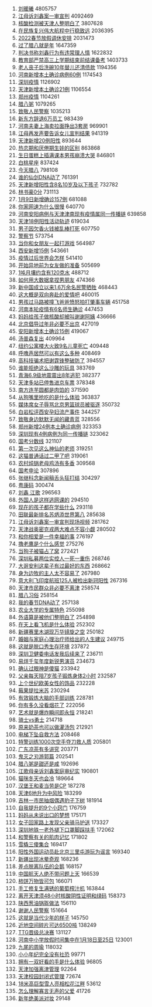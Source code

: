 1. [刘暖曦](https://s.weibo.com//weibo?q=%E5%88%98%E6%9A%96%E6%9B%A6&Refer=top) 4805757
2. [江母诉刘鑫案一审宣判](https://s.weibo.com//weibo?q=%23%E6%B1%9F%E6%AF%8D%E8%AF%89%E5%88%98%E9%91%AB%E6%A1%88%E4%B8%80%E5%AE%A1%E5%AE%A3%E5%88%A4%23&Refer=top) 4092469
3. [核酸检测被天津人整明白了](https://s.weibo.com//weibo?q=%23%E6%A0%B8%E9%85%B8%E6%A3%80%E6%B5%8B%E8%A2%AB%E5%A4%A9%E6%B4%A5%E4%BA%BA%E6%95%B4%E6%98%8E%E7%99%BD%E4%BA%86%23&Refer=top) 3807628
4. [在民族复兴伟大航程中行稳致远](https://s.weibo.com//weibo?q=%23%E5%9C%A8%E6%B0%91%E6%97%8F%E5%A4%8D%E5%85%B4%E4%BC%9F%E5%A4%A7%E8%88%AA%E7%A8%8B%E4%B8%AD%E8%A1%8C%E7%A8%B3%E8%87%B4%E8%BF%9C%23&Refer=top) 2036395
5. [2022春节放假调休安排](https://s.weibo.com//weibo?q=%232022%E6%98%A5%E8%8A%82%E6%94%BE%E5%81%87%E8%B0%83%E4%BC%91%E5%AE%89%E6%8E%92%23&Refer=top) 2031473
6. [过了腊八就是年](https://s.weibo.com//weibo?q=%E8%BF%87%E4%BA%86%E8%85%8A%E5%85%AB%E5%B0%B1%E6%98%AF%E5%B9%B4&Refer=top) 1647359
7. [判决书称刘鑫行为有违常理人情](https://s.weibo.com//weibo?q=%23%E5%88%A4%E5%86%B3%E4%B9%A6%E7%A7%B0%E5%88%98%E9%91%AB%E8%A1%8C%E4%B8%BA%E6%9C%89%E8%BF%9D%E5%B8%B8%E7%90%86%E4%BA%BA%E6%83%85%23&Refer=top) 1622832
8. [教育部严禁高三上学期结束前结课备考](https://s.weibo.com//weibo?q=%23%E6%95%99%E8%82%B2%E9%83%A8%E4%B8%A5%E7%A6%81%E9%AB%98%E4%B8%89%E4%B8%8A%E5%AD%A6%E6%9C%9F%E7%BB%93%E6%9D%9F%E5%89%8D%E7%BB%93%E8%AF%BE%E5%A4%87%E8%80%83%23&Refer=top) 1403733
9. [老人丧子后洗碗10年替儿还清债款](https://s.weibo.com//weibo?q=%23%E8%80%81%E4%BA%BA%E4%B8%A7%E5%AD%90%E5%90%8E%E6%B4%97%E7%A2%9710%E5%B9%B4%E6%9B%BF%E5%84%BF%E8%BF%98%E6%B8%85%E5%80%BA%E6%AC%BE%23&Refer=top) 1194356
10. [河南新增本土确诊病例60例](https://s.weibo.com//weibo?q=%23%E6%B2%B3%E5%8D%97%E6%96%B0%E5%A2%9E%E6%9C%AC%E5%9C%9F%E7%A1%AE%E8%AF%8A%E7%97%85%E4%BE%8B60%E4%BE%8B%23&Refer=top) 1174543
11. [深圳疫情](https://s.weibo.com//weibo?q=%23%E6%B7%B1%E5%9C%B3%E7%96%AB%E6%83%85%23&Refer=top) 1126902
12. [天津新增本土确诊21例](https://s.weibo.com//weibo?q=%23%E5%A4%A9%E6%B4%A5%E6%96%B0%E5%A2%9E%E6%9C%AC%E5%9C%9F%E7%A1%AE%E8%AF%8A21%E4%BE%8B%23&Refer=top) 1106554
13. [郑州疫情](https://s.weibo.com//weibo?q=%23%E9%83%91%E5%B7%9E%E7%96%AB%E6%83%85%23&Refer=top) 1104261
14. [腊八粥](https://s.weibo.com//weibo?q=%E8%85%8A%E5%85%AB%E7%B2%A5&Refer=top) 1079265
15. [致敬人民警察](https://s.weibo.com//weibo?q=%E8%87%B4%E6%95%AC%E4%BA%BA%E6%B0%91%E8%AD%A6%E5%AF%9F&Refer=top) 1035213
16. [新东方辞退6万员工](https://s.weibo.com//weibo?q=%23%E6%96%B0%E4%B8%9C%E6%96%B9%E8%BE%9E%E9%80%806%E4%B8%87%E5%91%98%E5%B7%A5%23&Refer=top) 983439
17. [河南夫妻上海卖拉面挣出3套房](https://s.weibo.com//weibo?q=%23%E6%B2%B3%E5%8D%97%E5%A4%AB%E5%A6%BB%E4%B8%8A%E6%B5%B7%E5%8D%96%E6%8B%89%E9%9D%A2%E6%8C%A3%E5%87%BA3%E5%A5%97%E6%88%BF%23&Refer=top) 969901
18. [江母再发声要告诉女儿宣判结果](https://s.weibo.com//weibo?q=%23%E6%B1%9F%E6%AF%8D%E5%86%8D%E5%8F%91%E5%A3%B0%E8%A6%81%E5%91%8A%E8%AF%89%E5%A5%B3%E5%84%BF%E5%AE%A3%E5%88%A4%E7%BB%93%E6%9E%9C%23&Refer=top) 941319
19. [天津新增20例阳性](https://s.weibo.com//weibo?q=%23%E5%A4%A9%E6%B4%A5%E6%96%B0%E5%A2%9E20%E4%BE%8B%E9%98%B3%E6%80%A7%23&Refer=top) 893644
20. [热恋期和厌倦期生娃的区别](https://s.weibo.com//weibo?q=%23%E7%83%AD%E6%81%8B%E6%9C%9F%E5%92%8C%E5%8E%8C%E5%80%A6%E6%9C%9F%E7%94%9F%E5%A8%83%E7%9A%84%E5%8C%BA%E5%88%AB%23&Refer=top) 863868
21. [生日蛋糕上插满课本男孩崩溃大哭](https://s.weibo.com//weibo?q=%23%E7%94%9F%E6%97%A5%E8%9B%8B%E7%B3%95%E4%B8%8A%E6%8F%92%E6%BB%A1%E8%AF%BE%E6%9C%AC%E7%94%B7%E5%AD%A9%E5%B4%A9%E6%BA%83%E5%A4%A7%E5%93%AD%23&Refer=top) 846801
22. [白桃星座](https://s.weibo.com//weibo?q=%23%E7%99%BD%E6%A1%83%E6%98%9F%E5%BA%A7%23&Refer=top) 837424
23. [今天腊八](https://s.weibo.com//weibo?q=%23%E4%BB%8A%E5%A4%A9%E8%85%8A%E5%85%AB%23&Refer=top) 798108
24. [谁的仙剑DNA动了](https://s.weibo.com//weibo?q=%23%E8%B0%81%E7%9A%84%E4%BB%99%E5%89%91DNA%E5%8A%A8%E4%BA%86%23&Refer=top) 761391
25. [天津新增阳性含8名10岁及以下孩子](https://s.weibo.com//weibo?q=%23%E5%A4%A9%E6%B4%A5%E6%96%B0%E5%A2%9E%E9%98%B3%E6%80%A7%E5%90%AB8%E5%90%8D10%E5%B2%81%E5%8F%8A%E4%BB%A5%E4%B8%8B%E5%AD%A9%E5%AD%90%23&Refer=top) 732782
26. [林书豪0分](https://s.weibo.com//weibo?q=%23%E6%9E%97%E4%B9%A6%E8%B1%AA0%E5%88%86%23&Refer=top) 731113
27. [1月9日新增确诊157例](https://s.weibo.com//weibo?q=%231%E6%9C%889%E6%97%A5%E6%96%B0%E5%A2%9E%E7%A1%AE%E8%AF%8A157%E4%BE%8B%23&Refer=top) 681088
28. [你家网速为什么很慢](https://s.weibo.com//weibo?q=%23%E4%BD%A0%E5%AE%B6%E7%BD%91%E9%80%9F%E4%B8%BA%E4%BB%80%E4%B9%88%E5%BE%88%E6%85%A2%23&Refer=top) 640770
29. [河南安阳病例与天津津南现有疫情属同一传播链](https://s.weibo.com//weibo?q=%23%E6%B2%B3%E5%8D%97%E5%AE%89%E9%98%B3%E7%97%85%E4%BE%8B%E4%B8%8E%E5%A4%A9%E6%B4%A5%E6%B4%A5%E5%8D%97%E7%8E%B0%E6%9C%89%E7%96%AB%E6%83%85%E5%B1%9E%E5%90%8C%E4%B8%80%E4%BC%A0%E6%92%AD%E9%93%BE%23&Refer=top) 639858
30. [天津18例阳性活动轨迹](https://s.weibo.com//weibo?q=%23%E5%A4%A9%E6%B4%A518%E4%BE%8B%E9%98%B3%E6%80%A7%E6%B4%BB%E5%8A%A8%E8%BD%A8%E8%BF%B9%23&Refer=top) 619034
31. [男子因欠香火钱被乱棒打死](https://s.weibo.com//weibo?q=%23%E7%94%B7%E5%AD%90%E5%9B%A0%E6%AC%A0%E9%A6%99%E7%81%AB%E9%92%B1%E8%A2%AB%E4%B9%B1%E6%A3%92%E6%89%93%E6%AD%BB%23&Refer=top) 607750
32. [警察节](https://s.weibo.com//weibo?q=%E8%AD%A6%E5%AF%9F%E8%8A%82&Refer=top) 573754
33. [当你和女朋友一起打游戏](https://s.weibo.com//weibo?q=%E5%BD%93%E4%BD%A0%E5%92%8C%E5%A5%B3%E6%9C%8B%E5%8F%8B%E4%B8%80%E8%B5%B7%E6%89%93%E6%B8%B8%E6%88%8F&Refer=top) 564987
34. [西安新增15例](https://s.weibo.com//weibo?q=%23%E8%A5%BF%E5%AE%89%E6%96%B0%E5%A2%9E15%E4%BE%8B%23&Refer=top) 543661
35. [疫情过后世界会怎样](https://s.weibo.com//weibo?q=%E7%96%AB%E6%83%85%E8%BF%87%E5%90%8E%E4%B8%96%E7%95%8C%E4%BC%9A%E6%80%8E%E6%A0%B7&Refer=top) 541410
36. [开始异地前为女友做的准备](https://s.weibo.com//weibo?q=%23%E5%BC%80%E5%A7%8B%E5%BC%82%E5%9C%B0%E5%89%8D%E4%B8%BA%E5%A5%B3%E5%8F%8B%E5%81%9A%E7%9A%84%E5%87%86%E5%A4%87%23&Refer=top) 505699
37. [1吨月壤约含有120克水](https://s.weibo.com//weibo?q=%231%E5%90%A8%E6%9C%88%E5%A3%A4%E7%BA%A6%E5%90%AB%E6%9C%89120%E5%85%8B%E6%B0%B4%23&Refer=top) 488712
38. [如何用大数据拿捏男朋友](https://s.weibo.com//weibo?q=%23%E5%A6%82%E4%BD%95%E7%94%A8%E5%A4%A7%E6%95%B0%E6%8D%AE%E6%8B%BF%E6%8D%8F%E7%94%B7%E6%9C%8B%E5%8F%8B%23&Refer=top) 474366
39. [新中国成立以来1.6万余名民警牺牲](https://s.weibo.com//weibo?q=%23%E6%96%B0%E4%B8%AD%E5%9B%BD%E6%88%90%E7%AB%8B%E4%BB%A5%E6%9D%A51.6%E4%B8%87%E4%BD%99%E5%90%8D%E6%B0%91%E8%AD%A6%E7%89%BA%E7%89%B2%23&Refer=top) 468443
40. [这大概是双向奔赴的爱情吧](https://s.weibo.com//weibo?q=%23%E8%BF%99%E5%A4%A7%E6%A6%82%E6%98%AF%E5%8F%8C%E5%90%91%E5%A5%94%E8%B5%B4%E7%9A%84%E7%88%B1%E6%83%85%E5%90%A7%23&Refer=top) 460015
41. [男孩过马路被撞飞爸爸愤怒拍打肇事车辆](https://s.weibo.com//weibo?q=%23%E7%94%B7%E5%AD%A9%E8%BF%87%E9%A9%AC%E8%B7%AF%E8%A2%AB%E6%92%9E%E9%A3%9E%E7%88%B8%E7%88%B8%E6%84%A4%E6%80%92%E6%8B%8D%E6%89%93%E8%82%87%E4%BA%8B%E8%BD%A6%E8%BE%86%23&Refer=top) 451758
42. [河南本轮疫情有6名师生确诊](https://s.weibo.com//weibo?q=%23%E6%B2%B3%E5%8D%97%E6%9C%AC%E8%BD%AE%E7%96%AB%E6%83%85%E6%9C%896%E5%90%8D%E5%B8%88%E7%94%9F%E7%A1%AE%E8%AF%8A%23&Refer=top) 447453
43. [妈妈给孩子做核酸却被叫谢谢阿姨](https://s.weibo.com//weibo?q=%23%E5%A6%88%E5%A6%88%E7%BB%99%E5%AD%A9%E5%AD%90%E5%81%9A%E6%A0%B8%E9%85%B8%E5%8D%B4%E8%A2%AB%E5%8F%AB%E8%B0%A2%E8%B0%A2%E9%98%BF%E5%A7%A8%23&Refer=top) 436666
44. [北京倡导过年非必要不出京](https://s.weibo.com//weibo?q=%23%E5%8C%97%E4%BA%AC%E5%80%A1%E5%AF%BC%E8%BF%87%E5%B9%B4%E9%9D%9E%E5%BF%85%E8%A6%81%E4%B8%8D%E5%87%BA%E4%BA%AC%23&Refer=top) 427019
45. [安阳新增本土确诊15例](https://s.weibo.com//weibo?q=%23%E5%AE%89%E9%98%B3%E6%96%B0%E5%A2%9E%E6%9C%AC%E5%9C%9F%E7%A1%AE%E8%AF%8A15%E4%BE%8B%23&Refer=top) 419067
46. [汤普森复出](https://s.weibo.com//weibo?q=%23%E6%B1%A4%E6%99%AE%E6%A3%AE%E5%A4%8D%E5%87%BA%23&Refer=top) 409964
47. [纽约公寓楼大火致9名儿童死亡](https://s.weibo.com//weibo?q=%E7%BA%BD%E7%BA%A6%E5%85%AC%E5%AF%93%E6%A5%BC%E5%A4%A7%E7%81%AB%E8%87%B49%E5%90%8D%E5%84%BF%E7%AB%A5%E6%AD%BB%E4%BA%A1&Refer=top) 409448
48. [呼噜声居然可以有这么多种](https://s.weibo.com//weibo?q=%23%E5%91%BC%E5%99%9C%E5%A3%B0%E5%B1%85%E7%84%B6%E5%8F%AF%E4%BB%A5%E6%9C%89%E8%BF%99%E4%B9%88%E5%A4%9A%E7%A7%8D%23&Refer=top) 408469
49. [高科技骗术把谢霆锋整破防了](https://s.weibo.com//weibo?q=%23%E9%AB%98%E7%A7%91%E6%8A%80%E9%AA%97%E6%9C%AF%E6%8A%8A%E8%B0%A2%E9%9C%86%E9%94%8B%E6%95%B4%E7%A0%B4%E9%98%B2%E4%BA%86%23&Refer=top) 394557
50. [谁能拒绝这么沙雕的玩具](https://s.weibo.com//weibo?q=%23%E8%B0%81%E8%83%BD%E6%8B%92%E7%BB%9D%E8%BF%99%E4%B9%88%E6%B2%99%E9%9B%95%E7%9A%84%E7%8E%A9%E5%85%B7%23&Refer=top) 383769
51. [青海6.9级地震震出8年逃犯](https://s.weibo.com//weibo?q=%23%E9%9D%92%E6%B5%B76.9%E7%BA%A7%E5%9C%B0%E9%9C%87%E9%9C%87%E5%87%BA8%E5%B9%B4%E9%80%83%E7%8A%AF%23&Refer=top) 382377
52. [天津多站已停售进京车票](https://s.weibo.com//weibo?q=%23%E5%A4%A9%E6%B4%A5%E5%A4%9A%E7%AB%99%E5%B7%B2%E5%81%9C%E5%94%AE%E8%BF%9B%E4%BA%AC%E8%BD%A6%E7%A5%A8%23&Refer=top) 378348
53. [南方连芋圆都是肉馅的](https://s.weibo.com//weibo?q=%23%E5%8D%97%E6%96%B9%E8%BF%9E%E8%8A%8B%E5%9C%86%E9%83%BD%E6%98%AF%E8%82%89%E9%A6%85%E7%9A%84%23&Refer=top) 371590
54. [从狗嘴里抢吃的是什么体验](https://s.weibo.com//weibo?q=%E4%BB%8E%E7%8B%97%E5%98%B4%E9%87%8C%E6%8A%A2%E5%90%83%E7%9A%84%E6%98%AF%E4%BB%80%E4%B9%88%E4%BD%93%E9%AA%8C&Refer=top) 363837
55. [媒体席女子辱骂北京男篮球员被驱逐](https://s.weibo.com//weibo?q=%23%E5%AA%92%E4%BD%93%E5%B8%AD%E5%A5%B3%E5%AD%90%E8%BE%B1%E9%AA%82%E5%8C%97%E4%BA%AC%E7%94%B7%E7%AF%AE%E7%90%83%E5%91%98%E8%A2%AB%E9%A9%B1%E9%80%90%23&Refer=top) 350732
56. [白岩松评西安孕妇流产事件](https://s.weibo.com//weibo?q=%23%E7%99%BD%E5%B2%A9%E6%9D%BE%E8%AF%84%E8%A5%BF%E5%AE%89%E5%AD%95%E5%A6%87%E6%B5%81%E4%BA%A7%E4%BA%8B%E4%BB%B6%23&Refer=top) 344257
57. [致敬身边默默无闻的藏青蓝](https://s.weibo.com//weibo?q=%23%E8%87%B4%E6%95%AC%E8%BA%AB%E8%BE%B9%E9%BB%98%E9%BB%98%E6%97%A0%E9%97%BB%E7%9A%84%E8%97%8F%E9%9D%92%E8%93%9D%23&Refer=top) 328556
58. [郑州新增24例本土确诊病例](https://s.weibo.com//weibo?q=%23%E9%83%91%E5%B7%9E%E6%96%B0%E5%A2%9E24%E4%BE%8B%E6%9C%AC%E5%9C%9F%E7%A1%AE%E8%AF%8A%E7%97%85%E4%BE%8B%23&Refer=top) 323353
59. [深圳现有4例病例为同一传播链](https://s.weibo.com//weibo?q=%23%E6%B7%B1%E5%9C%B3%E7%8E%B0%E6%9C%894%E4%BE%8B%E7%97%85%E4%BE%8B%E4%B8%BA%E5%90%8C%E4%B8%80%E4%BC%A0%E6%92%AD%E9%93%BE%23&Refer=top) 323062
60. [国考分数线](https://s.weibo.com//weibo?q=%E5%9B%BD%E8%80%83%E5%88%86%E6%95%B0%E7%BA%BF&Refer=top) 321107
61. [第一次见这么神仙的老师](https://s.weibo.com//weibo?q=%23%E7%AC%AC%E4%B8%80%E6%AC%A1%E8%A7%81%E8%BF%99%E4%B9%88%E7%A5%9E%E4%BB%99%E7%9A%84%E8%80%81%E5%B8%88%23&Refer=top) 319251
62. [这猫普通话过二甲了吧](https://s.weibo.com//weibo?q=%E8%BF%99%E7%8C%AB%E6%99%AE%E9%80%9A%E8%AF%9D%E8%BF%87%E4%BA%8C%E7%94%B2%E4%BA%86%E5%90%A7&Refer=top) 319061
63. [农村炖锅老母鸡汤有多香](https://s.weibo.com//weibo?q=%E5%86%9C%E6%9D%91%E7%82%96%E9%94%85%E8%80%81%E6%AF%8D%E9%B8%A1%E6%B1%A4%E6%9C%89%E5%A4%9A%E9%A6%99&Refer=top) 309568
64. [国考申论](https://s.weibo.com//weibo?q=%E5%9B%BD%E8%80%83%E7%94%B3%E8%AE%BA&Refer=top) 307896
65. [张继科念新闻稿舌头狂打结](https://s.weibo.com//weibo?q=%23%E5%BC%A0%E7%BB%A7%E7%A7%91%E5%BF%B5%E6%96%B0%E9%97%BB%E7%A8%BF%E8%88%8C%E5%A4%B4%E7%8B%82%E6%89%93%E7%BB%93%23&Refer=top) 304297
66. [粤康码](https://s.weibo.com//weibo?q=%E7%B2%A4%E5%BA%B7%E7%A0%81&Refer=top) 300474
67. [刘鑫 江歌](https://s.weibo.com//weibo?q=%E5%88%98%E9%91%AB%20%E6%B1%9F%E6%AD%8C&Refer=top) 296563
68. [外国人是这样逃网课的](https://s.weibo.com//weibo?q=%23%E5%A4%96%E5%9B%BD%E4%BA%BA%E6%98%AF%E8%BF%99%E6%A0%B7%E9%80%83%E7%BD%91%E8%AF%BE%E7%9A%84%23&Refer=top) 294510
69. [现在的孩子都在学些什么](https://s.weibo.com//weibo?q=%E7%8E%B0%E5%9C%A8%E7%9A%84%E5%AD%A9%E5%AD%90%E9%83%BD%E5%9C%A8%E5%AD%A6%E4%BA%9B%E4%BB%80%E4%B9%88&Refer=top) 293118
70. [田联最新排名苏炳添世界第八](https://s.weibo.com//weibo?q=%23%E7%94%B0%E8%81%94%E6%9C%80%E6%96%B0%E6%8E%92%E5%90%8D%E8%8B%8F%E7%82%B3%E6%B7%BB%E4%B8%96%E7%95%8C%E7%AC%AC%E5%85%AB%23&Refer=top) 285638
71. [江母诉刘鑫案一审宣判现场视频](https://s.weibo.com//weibo?q=%23%E6%B1%9F%E6%AF%8D%E8%AF%89%E5%88%98%E9%91%AB%E6%A1%88%E4%B8%80%E5%AE%A1%E5%AE%A3%E5%88%A4%E7%8E%B0%E5%9C%BA%E8%A7%86%E9%A2%91%23&Refer=top) 281762
72. [天津战奥密克戎两大难点不容小觑](https://s.weibo.com//weibo?q=%23%E5%A4%A9%E6%B4%A5%E6%88%98%E5%A5%A5%E5%AF%86%E5%85%8B%E6%88%8E%E4%B8%A4%E5%A4%A7%E9%9A%BE%E7%82%B9%E4%B8%8D%E5%AE%B9%E5%B0%8F%E8%A7%91%23&Refer=top) 280502
73. [和你相爱是一件幸福的事](https://s.weibo.com//weibo?q=%23%E5%92%8C%E4%BD%A0%E7%9B%B8%E7%88%B1%E6%98%AF%E4%B8%80%E4%BB%B6%E5%B9%B8%E7%A6%8F%E7%9A%84%E4%BA%8B%23&Refer=top) 276197
74. [撸老鹰是个什么感觉](https://s.weibo.com//weibo?q=%E6%92%B8%E8%80%81%E9%B9%B0%E6%98%AF%E4%B8%AA%E4%BB%80%E4%B9%88%E6%84%9F%E8%A7%89&Refer=top) 275276
75. [当狗子被猫占了窝](https://s.weibo.com//weibo?q=%23%E5%BD%93%E7%8B%97%E5%AD%90%E8%A2%AB%E7%8C%AB%E5%8D%A0%E4%BA%86%E7%AA%9D%23&Refer=top) 272421
76. [深圳私募两位实控人一死一重伤](https://s.weibo.com//weibo?q=%23%E6%B7%B1%E5%9C%B3%E7%A7%81%E5%8B%9F%E4%B8%A4%E4%BD%8D%E5%AE%9E%E6%8E%A7%E4%BA%BA%E4%B8%80%E6%AD%BB%E4%B8%80%E9%87%8D%E4%BC%A4%23&Refer=top) 268746
77. [大哥安利这辈子有过最好的东西](https://s.weibo.com//weibo?q=%E5%A4%A7%E5%93%A5%E5%AE%89%E5%88%A9%E8%BF%99%E8%BE%88%E5%AD%90%E6%9C%89%E8%BF%87%E6%9C%80%E5%A5%BD%E7%9A%84%E4%B8%9C%E8%A5%BF&Refer=top) 268662
78. [身为边牧的主人太不容易了](https://s.weibo.com//weibo?q=%23%E8%BA%AB%E4%B8%BA%E8%BE%B9%E7%89%A7%E7%9A%84%E4%B8%BB%E4%BA%BA%E5%A4%AA%E4%B8%8D%E5%AE%B9%E6%98%93%E4%BA%86%23&Refer=top) 267980
79. [意大利飞印度航班125人被检出新冠阳性](https://s.weibo.com//weibo?q=%23%E6%84%8F%E5%A4%A7%E5%88%A9%E9%A3%9E%E5%8D%B0%E5%BA%A6%E8%88%AA%E7%8F%AD125%E4%BA%BA%E8%A2%AB%E6%A3%80%E5%87%BA%E6%96%B0%E5%86%A0%E9%98%B3%E6%80%A7%23&Refer=top) 267316
80. [天津市民群众非必要不离津](https://s.weibo.com//weibo?q=%E5%A4%A9%E6%B4%A5%E5%B8%82%E6%B0%91%E7%BE%A4%E4%BC%97%E9%9D%9E%E5%BF%85%E8%A6%81%E4%B8%8D%E7%A6%BB%E6%B4%A5&Refer=top) 258574
81. [腊八习俗](https://s.weibo.com//weibo?q=%E8%85%8A%E5%85%AB%E4%B9%A0%E4%BF%97&Refer=top) 258154
82. [我的春节DNA动了](https://s.weibo.com//weibo?q=%23%E6%88%91%E7%9A%84%E6%98%A5%E8%8A%82DNA%E5%8A%A8%E4%BA%86%23&Refer=top) 257138
83. [农业大学的专属特色](https://s.weibo.com//weibo?q=%23%E5%86%9C%E4%B8%9A%E5%A4%A7%E5%AD%A6%E7%9A%84%E4%B8%93%E5%B1%9E%E7%89%B9%E8%89%B2%23&Refer=top) 255098
84. [外语算是被他们整明白了](https://s.weibo.com//weibo?q=%23%E5%A4%96%E8%AF%AD%E7%AE%97%E6%98%AF%E8%A2%AB%E4%BB%96%E4%BB%AC%E6%95%B4%E6%98%8E%E7%99%BD%E4%BA%86%23&Refer=top) 254898
85. [在天上看飞机是什么体验](https://s.weibo.com//weibo?q=%23%E5%9C%A8%E5%A4%A9%E4%B8%8A%E7%9C%8B%E9%A3%9E%E6%9C%BA%E6%98%AF%E4%BB%80%E4%B9%88%E4%BD%93%E9%AA%8C%23&Refer=top) 252302
86. [新疆赛里木湖现万华镜旋之空](https://s.weibo.com//weibo?q=%23%E6%96%B0%E7%96%86%E8%B5%9B%E9%87%8C%E6%9C%A8%E6%B9%96%E7%8E%B0%E4%B8%87%E5%8D%8E%E9%95%9C%E6%97%8B%E4%B9%8B%E7%A9%BA%23&Refer=top) 250182
87. [婚姻与家庭心理治疗师给出的人生建议](https://s.weibo.com//weibo?q=%E5%A9%9A%E5%A7%BB%E4%B8%8E%E5%AE%B6%E5%BA%AD%E5%BF%83%E7%90%86%E6%B2%BB%E7%96%97%E5%B8%88%E7%BB%99%E5%87%BA%E7%9A%84%E4%BA%BA%E7%94%9F%E5%BB%BA%E8%AE%AE&Refer=top) 249715
88. [这就是脱口秀生存环境](https://s.weibo.com//weibo?q=%E8%BF%99%E5%B0%B1%E6%98%AF%E8%84%B1%E5%8F%A3%E7%A7%80%E7%94%9F%E5%AD%98%E7%8E%AF%E5%A2%83&Refer=top) 237872
89. [深圳卫健委电话发我后续来了](https://s.weibo.com//weibo?q=%23%E6%B7%B1%E5%9C%B3%E5%8D%AB%E5%81%A5%E5%A7%94%E7%94%B5%E8%AF%9D%E5%8F%91%E6%88%91%E5%90%8E%E7%BB%AD%E6%9D%A5%E4%BA%86%23&Refer=top) 236711
90. [易烊千玺年度新锐男演员](https://s.weibo.com//weibo?q=%23%E6%98%93%E7%83%8A%E5%8D%83%E7%8E%BA%E5%B9%B4%E5%BA%A6%E6%96%B0%E9%94%90%E7%94%B7%E6%BC%94%E5%91%98%23&Refer=top) 234673
91. [确认过眼神是傻猫](https://s.weibo.com//weibo?q=%23%E7%A1%AE%E8%AE%A4%E8%BF%87%E7%9C%BC%E7%A5%9E%E6%98%AF%E5%82%BB%E7%8C%AB%23&Refer=top) 233942
92. [父亲每天陪7岁孩子锻炼身体2小时](https://s.weibo.com//weibo?q=%23%E7%88%B6%E4%BA%B2%E6%AF%8F%E5%A4%A9%E9%99%AA7%E5%B2%81%E5%AD%A9%E5%AD%90%E9%94%BB%E7%82%BC%E8%BA%AB%E4%BD%932%E5%B0%8F%E6%97%B6%23&Refer=top) 232587
93. [上个世纪欧美女性的饰品](https://s.weibo.com//weibo?q=%E4%B8%8A%E4%B8%AA%E4%B8%96%E7%BA%AA%E6%AC%A7%E7%BE%8E%E5%A5%B3%E6%80%A7%E7%9A%84%E9%A5%B0%E5%93%81&Refer=top) 232228
94. [莓果提拉米苏](https://s.weibo.com//weibo?q=%E8%8E%93%E6%9E%9C%E6%8F%90%E6%8B%89%E7%B1%B3%E8%8B%8F&Refer=top) 230294
95. [有效锻炼大脑的手部训练](https://s.weibo.com//weibo?q=%23%E6%9C%89%E6%95%88%E9%94%BB%E7%82%BC%E5%A4%A7%E8%84%91%E7%9A%84%E6%89%8B%E9%83%A8%E8%AE%AD%E7%BB%83%23&Refer=top) 228781
96. [你有多久没看烟花了](https://s.weibo.com//weibo?q=%23%E4%BD%A0%E6%9C%89%E5%A4%9A%E4%B9%85%E6%B2%A1%E7%9C%8B%E7%83%9F%E8%8A%B1%E4%BA%86%23&Refer=top) 222056
97. [艺术就是爆炸瞬间即永恒](https://s.weibo.com//weibo?q=%E8%89%BA%E6%9C%AF%E5%B0%B1%E6%98%AF%E7%88%86%E7%82%B8%E7%9E%AC%E9%97%B4%E5%8D%B3%E6%B0%B8%E6%81%92&Refer=top) 218241
98. [骑士vs勇士](https://s.weibo.com//weibo?q=%23%E9%AA%91%E5%A3%ABvs%E5%8B%87%E5%A3%AB%23&Refer=top) 214718
99. [原来奶茶也可以做灌汤包](https://s.weibo.com//weibo?q=%23%E5%8E%9F%E6%9D%A5%E5%A5%B6%E8%8C%B6%E4%B9%9F%E5%8F%AF%E4%BB%A5%E5%81%9A%E7%81%8C%E6%B1%A4%E5%8C%85%23&Refer=top) 212921
100. [电梯下坠自救方法](https://s.weibo.com//weibo?q=%23%E7%94%B5%E6%A2%AF%E4%B8%8B%E5%9D%A0%E8%87%AA%E6%95%91%E6%96%B9%E6%B3%95%23&Refer=top) 208468
101. [特警训练1000次空手夺刀救人质](https://s.weibo.com//weibo?q=%23%E7%89%B9%E8%AD%A6%E8%AE%AD%E7%BB%831000%E6%AC%A1%E7%A9%BA%E6%89%8B%E5%A4%BA%E5%88%80%E6%95%91%E4%BA%BA%E8%B4%A8%23&Refer=top) 205801
102. [广东凉茶有多讲究](https://s.weibo.com//weibo?q=%E5%B9%BF%E4%B8%9C%E5%87%89%E8%8C%B6%E6%9C%89%E5%A4%9A%E8%AE%B2%E7%A9%B6&Refer=top) 203771
103. [鬼灭之刃游郭篇](https://s.weibo.com//weibo?q=%23%E9%AC%BC%E7%81%AD%E4%B9%8B%E5%88%83%E6%B8%B8%E9%83%AD%E7%AF%87%23&Refer=top) 202541
104. [腊八粥是甜还是咸](https://s.weibo.com//weibo?q=%E8%85%8A%E5%85%AB%E7%B2%A5%E6%98%AF%E7%94%9C%E8%BF%98%E6%98%AF%E5%92%B8&Refer=top) 192696
105. [江歌母亲诉刘鑫案庭审纪实](https://s.weibo.com//weibo?q=%23%E6%B1%9F%E6%AD%8C%E6%AF%8D%E4%BA%B2%E8%AF%89%E5%88%98%E9%91%AB%E6%A1%88%E5%BA%AD%E5%AE%A1%E7%BA%AA%E5%AE%9E%23&Refer=top) 190801
106. [猫咪冬天也会冷](https://s.weibo.com//weibo?q=%23%E7%8C%AB%E5%92%AA%E5%86%AC%E5%A4%A9%E4%B9%9F%E4%BC%9A%E5%86%B7%23&Refer=top) 189664
107. [汉堡王和麦当劳是CP](https://s.weibo.com//weibo?q=%23%E6%B1%89%E5%A0%A1%E7%8E%8B%E5%92%8C%E9%BA%A6%E5%BD%93%E5%8A%B3%E6%98%AFCP%23&Refer=top) 187278
108. [天津6地升为中风险](https://s.weibo.com//weibo?q=%23%E5%A4%A9%E6%B4%A56%E5%9C%B0%E5%8D%87%E4%B8%BA%E4%B8%AD%E9%A3%8E%E9%99%A9%23&Refer=top) 183299
109. [吉林一市民抽烟偶遇豹子下树](https://s.weibo.com//weibo?q=%23%E5%90%89%E6%9E%97%E4%B8%80%E5%B8%82%E6%B0%91%E6%8A%BD%E7%83%9F%E5%81%B6%E9%81%87%E8%B1%B9%E5%AD%90%E4%B8%8B%E6%A0%91%23&Refer=top) 181914
110. [自我提升的9个小窍门](https://s.weibo.com//weibo?q=%23%E8%87%AA%E6%88%91%E6%8F%90%E5%8D%87%E7%9A%849%E4%B8%AA%E5%B0%8F%E7%AA%8D%E9%97%A8%23&Refer=top) 176759
111. [妈妈从未说出口的梦想](https://s.weibo.com//weibo?q=%23%E5%A6%88%E5%A6%88%E4%BB%8E%E6%9C%AA%E8%AF%B4%E5%87%BA%E5%8F%A3%E7%9A%84%E6%A2%A6%E6%83%B3%23&Refer=top) 175171
112. [女子回家路上发现父亲骑马护送](https://s.weibo.com//weibo?q=%23%E5%A5%B3%E5%AD%90%E5%9B%9E%E5%AE%B6%E8%B7%AF%E4%B8%8A%E5%8F%91%E7%8E%B0%E7%88%B6%E4%BA%B2%E9%AA%91%E9%A9%AC%E6%8A%A4%E9%80%81%23&Refer=top) 173327
113. [深圳地铁一老外褪下口罩脚踩扶手](https://s.weibo.com//weibo?q=%23%E6%B7%B1%E5%9C%B3%E5%9C%B0%E9%93%81%E4%B8%80%E8%80%81%E5%A4%96%E8%A4%AA%E4%B8%8B%E5%8F%A3%E7%BD%A9%E8%84%9A%E8%B8%A9%E6%89%B6%E6%89%8B%23&Refer=top) 172062
114. [和警察有关的肌肉记忆](https://s.weibo.com//weibo?q=%23%E5%92%8C%E8%AD%A6%E5%AF%9F%E6%9C%89%E5%85%B3%E7%9A%84%E8%82%8C%E8%82%89%E8%AE%B0%E5%BF%86%23&Refer=top) 171802
115. [雪橇三傻集合](https://s.weibo.com//weibo?q=%E9%9B%AA%E6%A9%87%E4%B8%89%E5%82%BB%E9%9B%86%E5%90%88&Refer=top) 169417
116. [阳性外国运动员赴北京三里屯游玩为谣言](https://s.weibo.com//weibo?q=%23%E9%98%B3%E6%80%A7%E5%A4%96%E5%9B%BD%E8%BF%90%E5%8A%A8%E5%91%98%E8%B5%B4%E5%8C%97%E4%BA%AC%E4%B8%89%E9%87%8C%E5%B1%AF%E6%B8%B8%E7%8E%A9%E4%B8%BA%E8%B0%A3%E8%A8%80%23&Refer=top) 169340
117. [新疆出现冰晕奇观](https://s.weibo.com//weibo?q=%23%E6%96%B0%E7%96%86%E5%87%BA%E7%8E%B0%E5%86%B0%E6%99%95%E5%A5%87%E8%A7%82%23&Refer=top) 168236
118. [差点脱离队伍的企鹅](https://s.weibo.com//weibo?q=%23%E5%B7%AE%E7%82%B9%E8%84%B1%E7%A6%BB%E9%98%9F%E4%BC%8D%E7%9A%84%E4%BC%81%E9%B9%85%23&Refer=top) 168157
119. [中国航天人绝不带问题上天](https://s.weibo.com//weibo?q=%23%E4%B8%AD%E5%9B%BD%E8%88%AA%E5%A4%A9%E4%BA%BA%E7%BB%9D%E4%B8%8D%E5%B8%A6%E9%97%AE%E9%A2%98%E4%B8%8A%E5%A4%A9%23&Refer=top) 166539
120. [柿饼万物皆可包](https://s.weibo.com//weibo?q=%E6%9F%BF%E9%A5%BC%E4%B8%87%E7%89%A9%E7%9A%86%E5%8F%AF%E5%8C%85&Refer=top) 166071
121. [手工修复生满锈的葡萄榨汁机](https://s.weibo.com//weibo?q=%E6%89%8B%E5%B7%A5%E4%BF%AE%E5%A4%8D%E7%94%9F%E6%BB%A1%E9%94%88%E7%9A%84%E8%91%A1%E8%90%84%E6%A6%A8%E6%B1%81%E6%9C%BA&Refer=top) 163844
122. [离开天津须48小时核酸阴性证明和绿码](https://s.weibo.com//weibo?q=%23%E7%A6%BB%E5%BC%80%E5%A4%A9%E6%B4%A5%E9%A1%BB48%E5%B0%8F%E6%97%B6%E6%A0%B8%E9%85%B8%E9%98%B4%E6%80%A7%E8%AF%81%E6%98%8E%E5%92%8C%E7%BB%BF%E7%A0%81%23&Refer=top) 158373
123. [陕西葱油锅盔做法](https://s.weibo.com//weibo?q=%E9%99%95%E8%A5%BF%E8%91%B1%E6%B2%B9%E9%94%85%E7%9B%94%E5%81%9A%E6%B3%95&Refer=top) 156110
124. [谢谢人民警察](https://s.weibo.com//weibo?q=%E8%B0%A2%E8%B0%A2%E4%BA%BA%E6%B0%91%E8%AD%A6%E5%AF%9F&Refer=top) 151664
125. [这就是当代少年的样子](https://s.weibo.com//weibo?q=%23%E8%BF%99%E5%B0%B1%E6%98%AF%E5%BD%93%E4%BB%A3%E5%B0%91%E5%B9%B4%E7%9A%84%E6%A0%B7%E5%AD%90%23&Refer=top) 145750
126. [近地空间碎片可达6500吨](https://s.weibo.com//weibo?q=%23%E8%BF%91%E5%9C%B0%E7%A9%BA%E9%97%B4%E7%A2%8E%E7%89%87%E5%8F%AF%E8%BE%BE6500%E5%90%A8%23&Refer=top) 138249
127. [TTG晋级总决赛](https://s.weibo.com//weibo?q=%23TTG%E6%99%8B%E7%BA%A7%E6%80%BB%E5%86%B3%E8%B5%9B%23&Refer=top) 131127
128. [河南中小学放假时间集中在1月18日至25日](https://s.weibo.com//weibo?q=%23%E6%B2%B3%E5%8D%97%E4%B8%AD%E5%B0%8F%E5%AD%A6%E6%94%BE%E5%81%87%E6%97%B6%E9%97%B4%E9%9B%86%E4%B8%AD%E5%9C%A81%E6%9C%8818%E6%97%A5%E8%87%B325%E6%97%A5%23&Refer=top) 123001
129. [九尾的周瑜](https://s.weibo.com//weibo?q=%23%E4%B9%9D%E5%B0%BE%E7%9A%84%E5%91%A8%E7%91%9C%23&Refer=top) 118032
130. [小小年纪完全没有社恐](https://s.weibo.com//weibo?q=%23%E5%B0%8F%E5%B0%8F%E5%B9%B4%E7%BA%AA%E5%AE%8C%E5%85%A8%E6%B2%A1%E6%9C%89%E7%A4%BE%E6%81%90%23&Refer=top) 99771
131. [拥有一双好看的手是什么体验](https://s.weibo.com//weibo?q=%23%E6%8B%A5%E6%9C%89%E4%B8%80%E5%8F%8C%E5%A5%BD%E7%9C%8B%E7%9A%84%E6%89%8B%E6%98%AF%E4%BB%80%E4%B9%88%E4%BD%93%E9%AA%8C%23&Refer=top) 96805
132. [天津加强离津管理](https://s.weibo.com//weibo?q=%23%E5%A4%A9%E6%B4%A5%E5%8A%A0%E5%BC%BA%E7%A6%BB%E6%B4%A5%E7%AE%A1%E7%90%86%23&Refer=top) 92264
133. [天津校园封闭式管理](https://s.weibo.com//weibo?q=%23%E5%A4%A9%E6%B4%A5%E6%A0%A1%E5%9B%AD%E5%B0%81%E9%97%AD%E5%BC%8F%E7%AE%A1%E7%90%86%23&Refer=top) 72674
134. [18米高巨型雪人亮相松花江畔](https://s.weibo.com//weibo?q=%2318%E7%B1%B3%E9%AB%98%E5%B7%A8%E5%9E%8B%E9%9B%AA%E4%BA%BA%E4%BA%AE%E7%9B%B8%E6%9D%BE%E8%8A%B1%E6%B1%9F%E7%95%94%23&Refer=top) 53612
135. [怎么理解寡言无声的父爱](https://s.weibo.com//weibo?q=%23%E6%80%8E%E4%B9%88%E7%90%86%E8%A7%A3%E5%AF%A1%E8%A8%80%E6%97%A0%E5%A3%B0%E7%9A%84%E7%88%B6%E7%88%B1%23&Refer=top) 41726
136. [新年绝美派对妆](https://s.weibo.com//weibo?q=%23%E6%96%B0%E5%B9%B4%E7%BB%9D%E7%BE%8E%E6%B4%BE%E5%AF%B9%E5%A6%86%23&Refer=top) 29148
